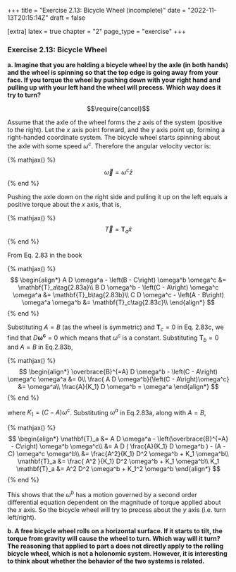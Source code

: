 +++
title = "Exercise 2.13: Bicycle Wheel (incomplete)"
date = "2022-11-13T20:15:14Z"
draft = false

[extra]
latex = true
chapter = "2"
page_type = "exercise"
+++



### Exercise 2.13: Bicycle Wheel

**a. Imagine that you are holding a bicycle wheel by the axle (in both hands) and the wheel is spinning so that the top edge is going away from your face. If you torque the wheel by pushing down with your right hand and pulling up with your left hand the wheel will precess. Which way does it try to turn?**





$$\require{cancel}$$

Assume that the axle of the wheel forms the $z$ axis of the system (positive to the right). Let the $x$ axis point forward, and the $y$ axis point up, forming a right-handed coordinate system. The bicycle wheel starts spinning about the axle with some speed $\omega^c$. Therefore the angular velocity vector is:


{% mathjax() %}
$$
\vec{\omega} = \omega^c \hat{z}
$$
{% end %}




Pushing the axle down on the right side and pulling it up on the left equals a positive torque about the $x$ axis, that is,


{% mathjax() %}
$$
\vec{T} = \mathbf{T}_a \hat{x}
$$
{% end %}





From Eq. 2.83 in the book


{% mathjax() %}
$$
\begin{align*}
A D \omega^a - \left(B - C\right) \omega^b \omega^c &= \mathbf{T}_a\tag{2.83a}\\
B D \omega^b - \left(C - A\right) \omega^c \omega^a &= \mathbf{T}_b\tag{2.83b}\\
C D \omega^c - \left(A - B\right) \omega^a \omega^b &= \mathbf{T}_c\tag{2.83c}\\
\end{align*}
$$
{% end %}




Substituting $A = B$ (as the wheel is symmetric) and $\mathbf{T}_c = 0$ in Eq. 2.83c, we find that $D \boldsymbol{\omega^c} = 0$ which means that $\omega^c$ is a constant. Substituting $\mathbf{T}_b = 0$ and $A = B$ in Eq.2.83b,


{% mathjax() %}
$$
\begin{align*}
\overbrace{B}^{=A} D \omega^b - \left(C - A\right) \omega^c \omega^a &= 0\\
\frac{ A D \omega^b}{\left(C - A\right)\omega^c} &=  \omega^a\\
\frac{A}{K_1} D \omega^b = \omega^a
\end{align*}
$$
{% end %}




where $K_1 = (C - A)\omega^c$. Substituting $\omega^a$ in Eq.2.83a, along with $A = B$,


{% mathjax() %}
$$
\begin{align*}
\mathbf{T}_a &= A D \omega^a - \left(\overbrace{B}^{=A} - C\right) \omega^b \omega^c\\
        &= A D ( \frac{A}{K_1} D \omega^b ) - (A - C) \omega^c \omega^b\\
        &= \frac{A^2}{K_1}  D^2 \omega^b + K_1 \omega^b\\
\mathbf{T}_a &= \frac{ A^2 }{K_1} D^2 \omega^b + K_1 \omega^b\\
K_1 \mathbf{T}_a &= A^2 D^2 \omega^b + K_1^2 \omega^b
\end{align*}
$$
{% end %}




This shows that the $\omega^b$ has a motion governed by a second order differential equation dependent on the magnitude of torque applied about the $x$ axis. So the bicycle wheel will try to precess about the $y$ axis (i.e. turn left/right).



**b. A free bicycle wheel rolls on a horizontal surface. If it starts to tilt, the torque from gravity will cause the wheel to turn. Which way will it turn? The reasoning that applied to part a does not directly apply to the rolling bicycle wheel, which is not a holonomic system. However, it is interesting to think about whether the behavior of the two systems is related.**

```python

```
